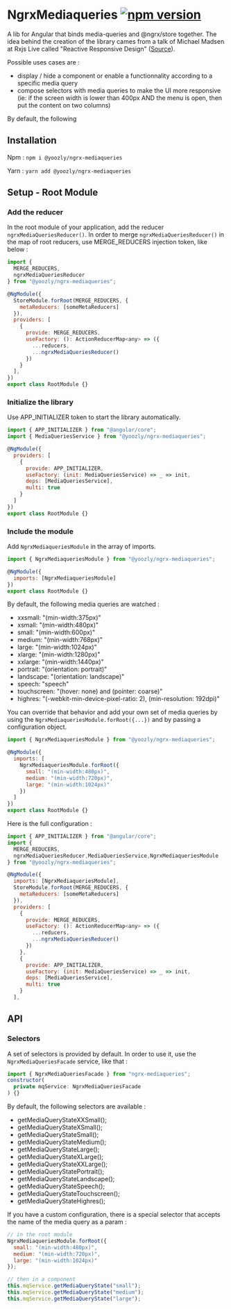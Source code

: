 # NgrxMediaqueries [![npm version](https://badge.fury.io/js/%40yoozly%2Fngrx-mediaqueries.svg)](https://badge.fury.io/js/%40yoozly%2Fngrx-mediaqueries)

A lib for Angular that binds media-queries and @ngrx/store together.
The idea behind the creation of the library cames from a talk of Michael Madsen at Rxjs Live called "Reactive Responsive Design" ([Source](https://youtu.be/GKPX0ZAaSCI)).

Possible uses cases are :

- display / hide a component or enable a functionnality according to a specific media query
- compose selectors with media queries to make the UI more responsive (ie: if the screen width is lower than 400px AND the menu is open, then put the content on two columns)

By default, the following

## Installation

Npm : `npm i @yoozly/ngrx-mediaqueries`

Yarn : `yarn add @yoozly/ngrx-mediaqueries`

## Setup - Root Module

### Add the reducer

In the root module of your application, add the reducer `ngrxMediaQueriesReducer()`. In order to merge `ngrxMediaQueriesReducer()` in the map of root reducers, use MERGE_REDUCERS injection token, like below :

```javascript
import {
  MERGE_REDUCERS,
  ngrxMediaQueriesReducer
} from "@yoozly/ngrx-mediaqueries";

@NgModule({
  StoreModule.forRoot(MERGE_REDUCERS, {
    metaReducers: [someMetaReducers]
  }),
  providers: [
    {
      provide: MERGE_REDUCERS,
      useFactory: (): ActionReducerMap<any> => ({
        ...reducers,
        ...ngrxMediaQueriesReducer()
      })
    }
  ],
})
export class RootModule {}
```

### Initialize the library

Use APP_INITIALIZER token to start the library automatically.

```javascript
import { APP_INITIALIZER } from "@angular/core";
import { MediaQueriesService } from "@yoozly/ngrx-mediaqueries";

@NgModule({
  providers: [
    {
      provide: APP_INITIALIZER,
      useFactory: (init: MediaQueriesService) => _ => init,
      deps: [MediaQueriesService],
      multi: true
    }
  ]
})
export class RootModule {}
```

### Include the module

Add `NgrxMediaqueriesModule` in the array of imports.

```javascript
import { NgrxMediaqueriesModule } from "@yoozly/ngrx-mediaqueries";

@NgModule({
  imports: [NgrxMediaqueriesModule]
})
export class RootModule {}
```

By default, the following media queries are watched :

- xxsmall: "(min-width:375px)"
- xsmall: "(min-width:480px)"
- small: "(min-width:600px)"
- medium: "(min-width:768px)"
- large: "(min-width:1024px)"
- xlarge: "(min-width:1280px)"
- xxlarge: "(min-width:1440px)"
- portrait: "(orientation: portrait)"
- landscape: "(orientation: landscape)"
- speech: "speech"
- touchscreen: "(hover: none) and (pointer: coarse)"
- highres: "(-webkit-min-device-pixel-ratio: 2), (min-resolution: 192dpi)"

You can override that behavior and add your own set of media queries by using the `NgrxMediaqueriesModule.forRoot({...})` and by passing a configuration object.

```javascript
import { NgrxMediaqueriesModule } from "@yoozly/ngrx-mediaqueries";

@NgModule({
  imports: [
    NgrxMediaqueriesModule.forRoot({
      small: "(min-width:480px)",
      medium: "(min-width:720px)",
      large: "(min-width:1024px)"
    })
  ]
})
export class RootModule {}
```

Here is the full configuration :

```javascript
import { APP_INITIALIZER } from "@angular/core";
import {
  MERGE_REDUCERS,
  ngrxMediaQueriesReducer,MediaQueriesService,NgrxMediaqueriesModule
} from "@yoozly/ngrx-mediaqueries";

@NgModule({
  imports: [NgrxMediaqueriesModule],
  StoreModule.forRoot(MERGE_REDUCERS, {
    metaReducers: [someMetaReducers]
  }),
  providers: [
    {
      provide: MERGE_REDUCERS,
      useFactory: (): ActionReducerMap<any> => ({
        ...reducers,
        ...ngrxMediaQueriesReducer()
      })
    },
    {
      provide: APP_INITIALIZER,
      useFactory: (init: MediaQueriesService) => _ => init,
      deps: [MediaQueriesService],
      multi: true
    }
  ],

```

## API

### Selectors

A set of selectors is provided by default. In order to use it, use the `NgrxMediaQueriesFacade` service, like that :

```javascript
import { NgrxMediaQueriesFacade } from "ngrx-mediaqueries";
constructor(
  private mqService: NgrxMediaQueriesFacade
) {}
```

By default, the following selectors are available :

- getMediaQueryStateXXSmall();
- getMediaQueryStateXSmall();
- getMediaQueryStateSmall();
- getMediaQueryStateMedium();
- getMediaQueryStateLarge();
- getMediaQueryStateXLarge();
- getMediaQueryStateXXLarge();
- getMediaQueryStatePortrait();
- getMediaQueryStateLandscape();
- getMediaQueryStateSpeech();
- getMediaQueryStateTouchscreen();
- getMediaQueryStateHighres();

If you have a custom configuration, there is a special selector that accepts the name of the media query as a param :

```javascript
// in the root module
NgrxMediaqueriesModule.forRoot({
  small: "(min-width:480px)",
  medium: "(min-width:720px)",
  large: "(min-width:1024px)"
});

// then in a component
this.mqService.getMediaQueryState("small");
this.mqService.getMediaQueryState("medium");
this.mqService.getMediaQueryState("large");
```
